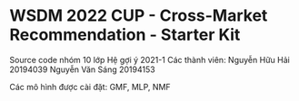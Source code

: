 # WSDM 2022 CUP - Cross-Market Recommendation - Starter Kit 
Source code nhóm 10 lớp Hệ gợi ý 2021-1
Các thành viên: Nguyễn Hữu Hải 20194039
                Nguyễn Văn Sáng 20194153

Các mô hình được cài đặt: GMF, MLP, NMF